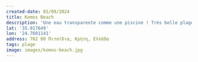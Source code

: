```yaml
---
created-date: 01/09/2024
title: Komos Beach
description: 'Une eau transparente comme une piscine ! Très belle plage.'
lat: '35.017649'
lon: '24.7601141'
address: 702 00 Πιτσίδια, Κρήτη, Ελλάδα
tags: plage
image: images/komos-beach.jpg
---
```

